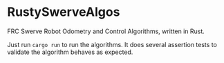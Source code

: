 # RustySwerveAlgos

FRC Swerve Robot Odometry and Control Algorithms, written in Rust.

Just run `cargo run` to run the algorithms. It does several assertion tests to validate the algorithm behaves as expected.

